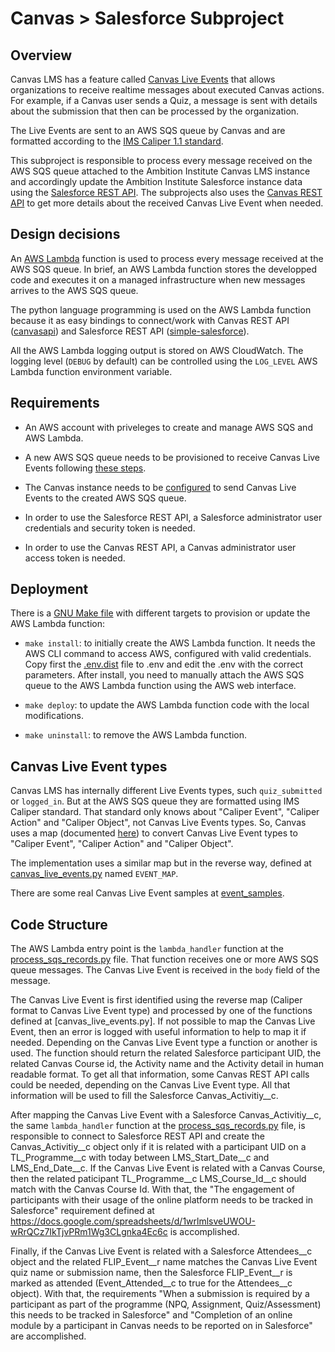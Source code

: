 # Canvas > Salesforce Subproject

## Overview

Canvas LMS has a feature called [Canvas Live Events](https://community.canvaslms.com/docs/DOC-9067-how-do-i-configure-live-events-for-canvas-data) that allows organizations to receive realtime messages about executed Canvas actions. For example, if a Canvas user sends a Quiz, a message is sent with details about the submission that then can be processed by the organization.

The Live Events are sent to an AWS SQS queue by Canvas and are formatted according to the [IMS Caliper 1.1 standard](https://www.imsglobal.org/caliper-analytics-v11-introduction).

This subproject is responsible to process every message received on the AWS SQS queue attached to the Ambition Institute Canvas LMS instance and accordingly update the Ambition Institute Salesforce instance data using the [Salesforce REST API](https://developer.salesforce.com/docs/atlas.en-us.api_rest.meta/api_rest/intro_what_is_rest_api.htm). The subprojects also uses the [Canvas REST API](https://canvas.instructure.com/doc/api/index.html) to get more details about the received Canvas Live Event when needed.

## Design decisions

An [AWS Lambda](https://aws.amazon.com/lambda/) function is used to process every message received at the AWS SQS queue. In brief, an AWS Lambda function stores the developped code and executes it on a managed infrastructure when new messages arrives to the AWS SQS queue.

The python language programming is used on the AWS Lambda function because it as easy bindings to connect/work with Canvas REST API ([canvasapi](https://github.com/ucfopen/canvasapi)) and Salesforce REST API ([simple-salesforce](https://pypi.org/project/simple-salesforce/)).

All the AWS Lambda logging output is stored on AWS CloudWatch. The logging level (```DEBUG``` by default) can be controlled using the ```LOG_LEVEL``` AWS Lambda function environment variable.

## Requirements

* An AWS account with priveleges to create and manage AWS SQS and AWS Lambda.

* A new AWS SQS queue needs to be provisioned to receive Canvas Live Events following [these steps](https://community.canvaslms.com/docs/DOC-14163-how-do-i-create-an-sqs-queue-to-receive-live-events-data-from-canvas).

* The Canvas instance needs to be [configured](https://community.canvaslms.com/docs/DOC-14182-4214848302) to send Canvas Live Events to the created AWS SQS queue.

* In order to use the Salesforce REST API, a Salesforce administrator user credentials and security token is needed.

* In order to use the Canvas REST API, a Canvas administrator user access token is needed.

## Deployment

There is a [GNU Make file](./Makefile) with different targets to provision or update the AWS Lambda function:

* ```make install```: to initially create the AWS Lambda function. It needs the AWS CLI command to access AWS, configured with valid credentials. Copy first the [.env.dist](./.env.dist) file to .env and edit the .env with the correct parameters. After install, you need to manually attach the AWS SQS queue to the AWS Lambda function using the AWS web interface.

* ```make deploy```: to update the AWS Lambda function code with the local modifications.

* ```make uninstall```: to remove the AWS Lambda function.

## Canvas Live Event types

Canvas LMS has internally different Live Events types, such ```quiz_submitted``` or ```logged_in```. But at the AWS SQS queue they are formatted using IMS Caliper standard. That standard only knows about "Caliper Event", "Caliper Action" and "Caliper Object", not Canvas Live Events types. So, Canvas uses a map (documented [here](https://github.com/instructure/canvas-lms/blob/3afdafe5ae246d22bcaaa841bd63c036853c075d/doc/api/caliper_live_events.md#event-mapping)) to convert Canvas Live Event types to "Caliper Event", "Caliper Action" and "Caliper Object".

The implementation uses a similar map but in the reverse way, defined at [canvas_live_events.py](./canvas_live_events.py) named ```EVENT_MAP```.

There are some real Canvas Live Event samples at [event_samples](./event_samples).

## Code Structure

The AWS Lambda entry point is the ```lambda_handler``` function at the [process_sqs_records.py](./process_sqs_records.py) file. That function receives one or more
AWS SQS queue messages. The Canvas Live Event is received in the ```body``` field of the message.

The Canvas Live Event is first identified using the reverse map (Caliper format to Canvas Live Event type) and processed by one of the functions defined at [canvas_live_events.py]. If not possible to map the Canvas Live Event, then an error is logged with useful information to help to map it if needed. Depending on the Canvas Live Event type a function or another is used. The function should return the related Salesforce participant UID, the related Canvas Course id, the Activity name and the Activity detail in human readable format. To get all that information, some Canvas REST API calls could be needed, depending on the Canvas Live Event type. All that information will be used to fill the Salesforce Canvas_Activitiy__c.

After mapping the Canvas Live Event with a Salesforce Canvas_Activitiy__c, the same ```lambda_handler``` function at the [process_sqs_records.py](./process_sqs_records.py) file, is responsible to connect to Salesforce REST API and create the Canvas_Activitiy__c object only if it is related with a participant UID on a TL_Programme__c with today between LMS_Start_Date__c and LMS_End_Date__c. If the Canvas Live Event is related with a Canvas Course, then the related paticipant TL_Programme__c LMS_Course_Id__c should match with the Canvas Course Id. With that, the "The engagement of participants with their usage of the online platform needs to be tracked in Salesforce" requirement defined at <https://docs.google.com/spreadsheets/d/1wrlmlsveUWOU-wRrQCz7IkTjvPRm1Wg3CLgnka4Ec6c> is accomplished.

Finally, if the Canvas Live Event is related with a Salesforce Attendees__c object and the related FLIP_Event__r name matches the Canvas Live Event quiz name or submission name, then the Salesforce FLIP_Event__r is marked as attended (Event_Attended__c to true for the Attendees__c object). With that, the requirements "When a submission is required by a participant as part of the programme (NPQ, Assignment, Quiz/Assessment) this needs to be tracked in Salesforce" and "Completion of an online module by a participant in Canvas needs to be reported on in Salesforce" are accomplished.
